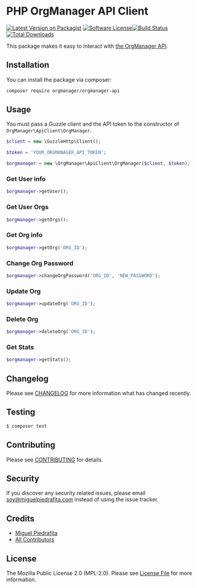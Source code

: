 # PHP OrgManager API Client

[![Latest Version on Packagist](https://img.shields.io/packagist/v/orgmanager/orgmanager-api.svg?style=flat-square)](https://packagist.org/packages/orgmanager/orgmanager-api)
[![Software License](https://img.shields.io/github/license/orgmanager/php-orgmanager-api.svg?style=flat-square)](LICENSE.md)[![Build Status](https://img.shields.io/travis/orgmanager/orgmanager-api/master.svg?style=flat-square)](https://travis-ci.org/orgmanager/orgmanager-api)
[![Total Downloads](https://img.shields.io/packagist/dt/orgmanager/orgmanager-api.svg?style=flat-square)](https://packagist.org/packages/orgmanager/orgmanager-api)

This package makes it easy to interact with [the OrgManager API](https://github.com/orgmanager/orgmanager#api).

## Installation

You can install the package via composer:

``` bash
composer require orgmanager/orgmanager-api
```

## Usage

You must pass a Guzzle client and the API token to the constructor of `OrgManager\ApiClient\OrgManager`.

``` php
$client = new \GuzzleHttp\Client();

$token = 'YOUR_ORGMANAGER_API_TOKEN';

$orgmanager = new \OrgManager\ApiClient\OrgManager($client, $token);
```

### Get User info
``` php
$orgmanager->getUser();
```

### Get User Orgs
``` php
$orgmanager->getOrgs();
```

### Get Org info
``` php
$orgmanager->getOrg('ORG_ID');
```

### Change Org Password
``` php
$orgmanager->changeOrgPassword('ORG_ID', 'NEW_PASSWORD');
```

### Update Org
``` php
$orgmanager->updateOrg('ORG_ID');
```

### Delete Org
``` php
$orgmanager->deleteOrg('ORG_ID');
```

### Get Stats
``` php
$orgmanager->getStats();
```

## Changelog

Please see [CHANGELOG](CHANGELOG.md) for more information what has changed recently.

## Testing

``` bash
$ composer test
```

## Contributing

Please see [CONTRIBUTING](CONTRIBUTING.md) for details.

## Security

If you discover any security related issues, please email soy@miguelpiedrafita.com instead of using the issue tracker.

## Credits

- [Miguel Piedrafita](https://github.com/m1guelpf)
- [All Contributors](../../contributors)

## License

The Mozilla Public License 2.0 (MPL-2.0). Please see [License File](LICENSE.md) for more information.
